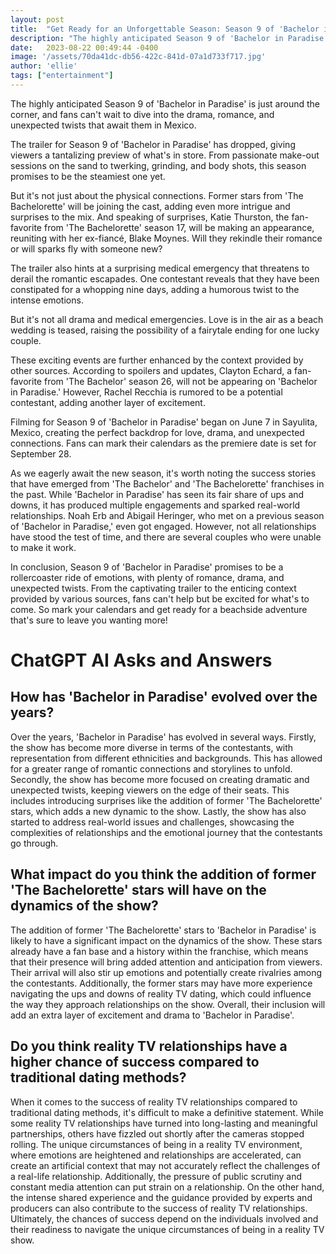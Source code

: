```yaml
---
layout: post
title:  "Get Ready for an Unforgettable Season: Season 9 of 'Bachelor in Paradise'"
description: "The highly anticipated Season 9 of 'Bachelor in Paradise' is just around the corner, and fans can't wait to dive into the drama, romance, and unexpected twists that await them in Mexico."
date:   2023-08-22 00:49:44 -0400
image: '/assets/70da41dc-db56-422c-841d-07a1d733f717.jpg'
author: 'ellie'
tags: ["entertainment"]
---
```


The highly anticipated Season 9 of 'Bachelor in Paradise' is just around the corner, and fans can't wait to dive into the drama, romance, and unexpected twists that await them in Mexico.

The trailer for Season 9 of 'Bachelor in Paradise' has dropped, giving viewers a tantalizing preview of what's in store. From passionate make-out sessions on the sand to twerking, grinding, and body shots, this season promises to be the steamiest one yet.

But it's not just about the physical connections. Former stars from 'The Bachelorette' will be joining the cast, adding even more intrigue and surprises to the mix. And speaking of surprises, Katie Thurston, the fan-favorite from 'The Bachelorette' season 17, will be making an appearance, reuniting with her ex-fiancé, Blake Moynes. Will they rekindle their romance or will sparks fly with someone new?

The trailer also hints at a surprising medical emergency that threatens to derail the romantic escapades. One contestant reveals that they have been constipated for a whopping nine days, adding a humorous twist to the intense emotions.

But it's not all drama and medical emergencies. Love is in the air as a beach wedding is teased, raising the possibility of a fairytale ending for one lucky couple.

These exciting events are further enhanced by the context provided by other sources. According to spoilers and updates, Clayton Echard, a fan-favorite from 'The Bachelor' season 26, will not be appearing on 'Bachelor in Paradise.' However, Rachel Recchia is rumored to be a potential contestant, adding another layer of excitement.

Filming for Season 9 of 'Bachelor in Paradise' began on June 7 in Sayulita, Mexico, creating the perfect backdrop for love, drama, and unexpected connections. Fans can mark their calendars as the premiere date is set for September 28.

As we eagerly await the new season, it's worth noting the success stories that have emerged from 'The Bachelor' and 'The Bachelorette' franchises in the past. While 'Bachelor in Paradise' has seen its fair share of ups and downs, it has produced multiple engagements and sparked real-world relationships. Noah Erb and Abigail Heringer, who met on a previous season of 'Bachelor in Paradise,' even got engaged. However, not all relationships have stood the test of time, and there are several couples who were unable to make it work.

In conclusion, Season 9 of 'Bachelor in Paradise' promises to be a rollercoaster ride of emotions, with plenty of romance, drama, and unexpected twists. From the captivating trailer to the enticing context provided by various sources, fans can't help but be excited for what's to come. So mark your calendars and get ready for a beachside adventure that's sure to leave you wanting more!


# ChatGPT AI Asks and Answers
## How has 'Bachelor in Paradise' evolved over the years?
Over the years, 'Bachelor in Paradise' has evolved in several ways. Firstly, the show has become more diverse in terms of the contestants, with representation from different ethnicities and backgrounds. This has allowed for a greater range of romantic connections and storylines to unfold. Secondly, the show has become more focused on creating dramatic and unexpected twists, keeping viewers on the edge of their seats. This includes introducing surprises like the addition of former 'The Bachelorette' stars, which adds a new dynamic to the show. Lastly, the show has also started to address real-world issues and challenges, showcasing the complexities of relationships and the emotional journey that the contestants go through.

## What impact do you think the addition of former 'The Bachelorette' stars will have on the dynamics of the show?
The addition of former 'The Bachelorette' stars to 'Bachelor in Paradise' is likely to have a significant impact on the dynamics of the show. These stars already have a fan base and a history within the franchise, which means that their presence will bring added attention and anticipation from viewers. Their arrival will also stir up emotions and potentially create rivalries among the contestants. Additionally, the former stars may have more experience navigating the ups and downs of reality TV dating, which could influence the way they approach relationships on the show. Overall, their inclusion will add an extra layer of excitement and drama to 'Bachelor in Paradise'.

## Do you think reality TV relationships have a higher chance of success compared to traditional dating methods?
When it comes to the success of reality TV relationships compared to traditional dating methods, it's difficult to make a definitive statement. While some reality TV relationships have turned into long-lasting and meaningful partnerships, others have fizzled out shortly after the cameras stopped rolling. The unique circumstances of being in a reality TV environment, where emotions are heightened and relationships are accelerated, can create an artificial context that may not accurately reflect the challenges of a real-life relationship. Additionally, the pressure of public scrutiny and constant media attention can put strain on a relationship. On the other hand, the intense shared experience and the guidance provided by experts and producers can also contribute to the success of reality TV relationships. Ultimately, the chances of success depend on the individuals involved and their readiness to navigate the unique circumstances of being in a reality TV show.

